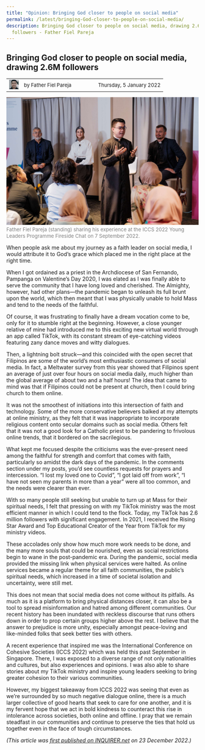 ```yaml
---
title: "Opinion: Bringing God closer to people on social media"
permalink: /latest/bringing-God-closer-to-people-on-social-media/
description: Bringing God closer to people on social media, drawing 2.6M
  followers - Father Fiel Pareja
---
```

## Bringing God closer to people on social media, drawing 2.6M followers

<table>
 <tr>
	 <td><img src="/images/Father%20Fiel%20Pareja_square.png" style="width:25px"></td>
	 <td><font size="-1">by Father Fiel Pareja</font></td>
	 <td></td>
	 <td></td>
	 <td></td>
	 <td></td>
	 <td><font size="-1">Thursday, 5 January 2022</font></td>
	</tr>
	<tr></tr>
</table>

![](/images/ICCS__2022-09-07__14-22-27.jpg)
<font color = "grey"><font size="-1">Father Fiel Pareja (standing) sharing his experience at the ICCS 2022 Young Leaders Programme Fireside Chat on 7 September 2022.</font></font>

When people ask me about my journey as a faith leader on social media, I would attribute it to God’s grace which placed me in the right place at the right time.

When I got ordained as a priest in the Archdiocese of San Fernando, Pampanga on Valentine’s Day 2020, I was elated as I was finally able to serve the community that I have long loved and cherished. The Almighty, however, had other plans—the pandemic began to unleash its full brunt upon the world, which then meant that I was physically unable to hold Mass and tend to the needs of the faithful.



Of course, it was frustrating to finally have a dream vocation come to be, only for it to stumble right at the beginning. However, a close younger relative of mine had introduced me to this exciting new virtual world through an app called TikTok, with its constant stream of eye-catching videos featuring zany dance moves and witty dialogues.

Then, a lightning bolt struck—and this coincided with the open secret that Filipinos are some of the world’s most enthusiastic consumers of social media. In fact, a Meltwater survey from this year showed that Filipinos spent an average of just over four hours on social media daily, much higher than the global average of about two and a half hours! The idea that came to mind was that if Filipinos could not be present at church, then I could bring church to them online.

It was not the smoothest of initiations into this intersection of faith and technology. Some of the more conservative believers balked at my attempts at online ministry, as they felt that it was inappropriate to incorporate religious content onto secular domains such as social media. Others felt that it was not a good look for a Catholic priest to be pandering to frivolous online trends, that it bordered on the sacrilegious.

What kept me focused despite the criticisms was the ever-present need among the faithful for strength and comfort that comes with faith, particularly so amidst the dark days of the pandemic. In the comments section under my posts, you’d see countless requests for prayers and intercession. “I lost my loved one to Covid”, “I got laid off from work”, “I have not seen my parents in more than a year” were all too common, and the needs were clearer than ever.

With so many people still seeking but unable to turn up at Mass for their spiritual needs, I felt that pressing on with my TikTok ministry was the most efficient manner in which I could tend to the flock. Today, my TikTok has 2.6 million followers with significant engagement. In 2021, I received the Rising Star Award and Top Educational Creator of the Year from TikTok for my ministry videos.

These accolades only show how much more work needs to be done, and the many more souls that could be nourished, even as social restrictions begin to wane in the post-pandemic era. During the pandemic, social media provided the missing link when physical services were halted. As online services became a regular theme for all faith communities, the public’s spiritual needs, which increased in a time of societal isolation and uncertainty, were still met.

This does not mean that social media does not come without its pitfalls. As much as it is a platform to bring physical distances closer, it can also be a tool to spread misinformation and hatred among different communities. Our recent history has been inundated with reckless discourse that runs others down in order to prop certain groups higher above the rest. I believe that the answer to prejudice is more unity, especially amongst peace-loving and like-minded folks that seek better ties with others.

A recent experience that inspired me was the International Conference on Cohesive Societies (ICCS 2022) which was held this past September in Singapore. There, I was exposed to a diverse range of not only nationalities and cultures, but also experiences and opinions. I was also able to share stories about my TikTok ministry and inspire young leaders seeking to bring greater cohesion to their various communities.

However, my biggest takeaway from ICCS 2022 was seeing that even as we’re surrounded by so much negative dialogue online, there is a much larger collective of good hearts that seek to care for one another, and it is my fervent hope that we act in bold kindness to counteract this rise in intolerance across societies, both online and offline. I pray that we remain steadfast in our communities and continue to preserve the ties that hold us together even in the face of tough circumstances.

*(This article was <a href="https://opinion.inquirer.net/159781/bringing-god-closer-to-people-on-social-media-drawing-2-6m-followers" target="_blank">first published on INQUIRER.net</a> on 23 December 2022.)*